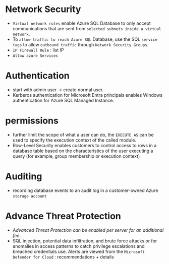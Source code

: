 # Network Security 
- `Virtual network rules` enable Azure SQL Database to only accept communications that are sent from `selected subnets inside a virtual network`.
- To `allow traffic to reach Azure SQL` Database, use the SQL `service tags` to allow `outbound traffic` through `Network Security Groups`.
- `IP Firewall Rule` : list IP
- `Allow azure Services`
# Authentication 
- start with admin user -> create normal user.
- Kerberos authentication for Microsoft Entra principals enables Windows authentication for Azure SQL Managed Instance.
# permissions 
- further limit the scope of what a user can do, the `EXECUTE AS` can be used to specify the execution context of the called module.
- Row-Level Security enables customers to control access to rows in a database table based on the characteristics of the user executing a query (for example, group membership or execution context)
# Auditing 
- recording database events to an audit log in a customer-owned Azure `storage account`
# Advance Threat Protection 
- *Advanced Threat Protection can be enabled per server for an additional fee*. 
- SQL injection, potential data infiltration, and brute force attacks or for anomalies in access patterns to catch privilege escalations and breached credentials use. Alerts are viewed from the `Microsoft Defender for Cloud` : recommendations + details
